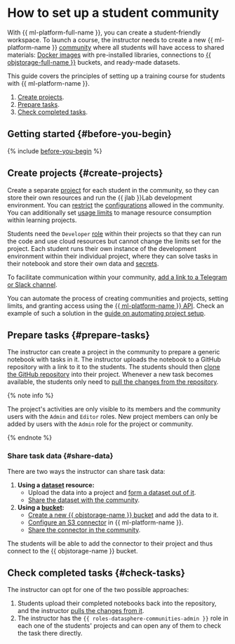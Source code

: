# How to set up a student community

With {{ ml-platform-full-name }}, you can create a student-friendly workspace. To launch a course, the instructor needs to create a new {{ ml-platform-name }} [community](../concepts/community.md) where all students will have access to shared materials: [Docker images](../concepts/docker.md) with pre-installed libraries, connections to [{{ objstorage-full-name }}](../../storage/) buckets, and ready-made datasets.

This guide covers the principles of setting up a training course for students with {{ ml-platform-name }}.

1. [Create projects](#create-projects).
1. [Prepare tasks](#prepare-tasks).
1. [Check completed tasks](#check-tasks).

## Getting started {#before-you-begin}

{% include [before-you-begin](../../_tutorials/_tutorials_includes/before-you-begin-datasphere.md) %}

## Create projects {#create-projects}

Create a separate [project](../concepts/project.md) for each student in the community, so they can store their own resources and run the {{ jlab }}Lab development environment. You can [restrict](../operations/community/manage-community-config.md) the [configurations](../concepts/configurations.md) allowed in the community. You can additionally set [usage limits](../operations/projects/restrictions.md) to manage resource consumption within learning projects.

Students need the `Developer` [role](../security/index.md#grant-role) within their projects so that they can run the code and use cloud resources but cannot change the limits set for the project. Each student runs their own instance of the development environment within their individual project, where they can solve tasks in their notebook and store their own data and [secrets](../concepts/secrets.md).

To facilitate communication within your community, [add a link to a Telegram or Slack channel](../operations/community/link-channel.md).

You can automate the process of creating communities and projects, setting limits, and granting access using the [{{ ml-platform-name }} API](../api-ref/overview.md). Check an example of such a solution in the [guide on automating project setup](automation-community-settings.md).

## Prepare tasks {#prepare-tasks}

The instructor can create a project in the community to prepare a generic notebook with tasks in it. The instructor uploads the notebook to a GitHub repository with a link to it to the students. The students should then [clone the GitHub repository](../operations/projects/work-with-git.md#clone-public) into their project. Whenever a new task becomes available, the students only need to [pull the changes from the repository](../operations/projects/work-with-git.md#pull).

{% note info %}

The project's activities are only visible to its members and the community users with the `Admin` and `Editor` roles. New project members can only be added by users with the `Admin` role for the project or community.

{% endnote %}

### Share task data {#share-data}

There are two ways the instructor can share task data:

1. **Using a [dataset](../concepts/dataset.md) resource:**
    * Upload the data into a project and [form a dataset out of it](../operations/data/dataset.md).
    * [Share the dataset with the community](../operations/data/dataset.md#share).
1. **Using a [bucket](../../storage/concepts/bucket.md):**
    * [Create a new {{ objstorage-name }} bucket](../../storage/operations/buckets/create.md) and add the data to it.
    * [Configure an S3 connector](../operations/data/s3-connectors.md) in {{ ml-platform-name }}.
    * [Share the connector in the community](../operations/data/s3-connectors.md#share).

The students will be able to add the connector to their project and thus connect to the {{ objstorage-name }} bucket.

## Check completed tasks {#check-tasks}

The instructor can opt for one of the two possible approaches:

1. Students upload their completed notebooks back into the repository, and the instructor [pulls the changes from it](../operations/projects/work-with-git.md#pull).
1. The instructor has the `{{ roles-datasphere-communities-admin }}` role in each one of the students' projects and can open any of them to check the task there directly.
